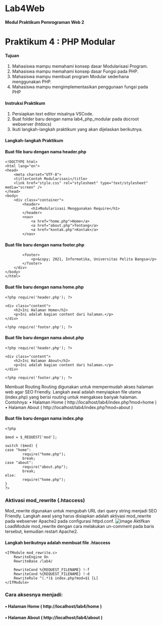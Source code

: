 # Lab4Web

#### Modul Praktikum Pemrograman Web 2

#                         Praktikum 4 : PHP Modular

#### Tujuan
1. Mahasiswa mampu memahami konsep dasar Modularisasi Program.
2. Mahasiswa mampu memahami konsep dasar Fungsi pada PHP.
3. Mahasiswa mampu membuat program Modular sederhana menggunakan PHP.
4. Mahasiswa mampu mengimplementasikan penggunaan fungsi pada PHP

#### Instruksi Praktikum
1. Persiapkan text editor misalnya VSCode.
2. Buat folder baru dengan nama lab4_php_modular pada docroot webserver (htdocs)
3. Ikuti langkah-langkah praktikum yang akan dijelaskan berikutnya.

#### Langkah-langkah Praktikum

#### Buat file baru dengan nama header.php
````
<!DOCTYPE html>
<html lang="en">
<head>
    <meta charset="UTF-8">
    <title>Contoh Modularisasi</title>
    <link href="style.css" rel="stylesheet" type="text/stylesheet"
media="screen" />
</head>
<body>
    <div class="container">
        <header>
            <h1>Modularisasi Menggunakan Require</h1>
        </header>
        <nav>
            <a href="home.php">Home</a>
            <a href="about.php">Tentang</a>
            <a href="kontak.php">Kontak</a>
        </nav>
````

#### Buat file baru dengan nama footer.php
````
        <footer>
            <p>&copy; 2021, Informatika, Universitas Pelita Bangsa</p>
        </footer>
    </div>
</body>
</html>
````
#### Buat file baru dengan nama home.php
````
<?php require('header.php'); ?>

<div class="content">
    <h2>Ini Halaman Home</h2>
    <p>Ini adalah bagian content dari halaman.</p>
</div>

<?php require('footer.php'); ?>
````
#### Buat file baru dengan nama about.php
````
<?php require('header.php'); ?>

<div class="content">
    <h2>Ini Halaman About</h2>
    <p>Ini adalah bagian content dari halaman.</p>
</div>

<?php require('footer.php'); ?>
````

Membuat Routing
Routing digunakan untuk mempermudah akses halaman web agar SEO Friendly.
Langkah awal adalah menyiapkan file utama (index.php) yang berisi routing untuk mengakses banyak halaman.
Contohnya:
•	Halaman Home ( http://localhost/lab4/index.php?mod=home )
•	Halaman About ( http://localhost/lab4/index.php?mod=about )

#### Buat file baru dengan nama index.php
````
<?php

$mod = $_REQUEST['mod'];

switch ($mod) {
case "home":
        require("home.php");
        break;
case "about":
        require("about.php");
        break;
else:
        require("home.php");
}
?>
````
### Aktivasi mod_rewrite (.htaccess)
Mod_rewrite digunakan untuk mengubah URL dari query string menjadi SEO Friendly.
Langkah awal yang harus disiapkan adalah aktivasi mod_rewrite pada webserver Apache2 pada configurasi httpd.conf.
![image](https://user-images.githubusercontent.com/129153472/228179251-1c213617-eeda-4054-aea1-4b96d15b9c89.png)
Aktifkan LoadModule mod_rewrite dengan cara melakukan un-comment pada baris tersebut, kemudian restart Apache2.
#### Langkah berikutnya adalah membuat file .htaccess
````
<IfModule mod_rewrite.c>
    RewriteEngine On
    RewriteBase /lab4/

    RewriteCond %{REQUEST_FILENAME} !-f
    RewriteCond %{REQUEST_FILENAME} !-d
    RewriteRule ^(.*)$ index.php?mod=$1 [L]
</IfModule>

````
### Cara aksesnya menjadi:
#### • Halaman Home ( http://localhost/lab4/home )
#### • Halaman About ( http://localhost/lab4/about )




















